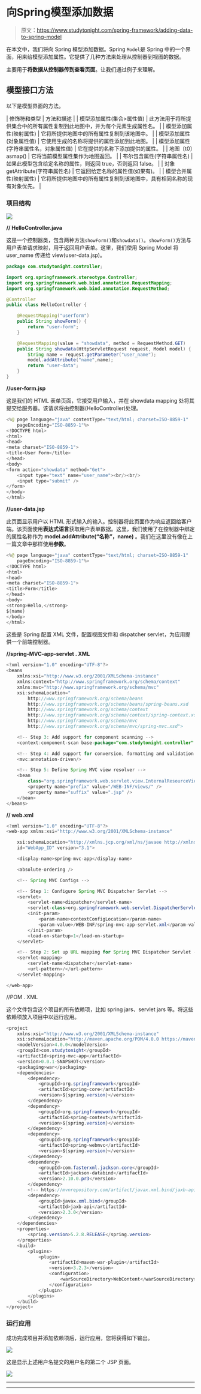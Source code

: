# 向Spring模型添加数据

> 原文：<https://www.studytonight.com/spring-framework/adding-data-to-spring-model>

在本文中，我们将向 Spring 模型添加数据。Spring `Model`是 Spring 中的一个界面，用来给模型添加属性。它提供了几种方法来处理从控制器到视图的数据。

主要用于**将数据从控制器传到查看页面**。让我们通过例子来理解。

## 模型接口方法

以下是模型界面的方法。

| 修饰符和类型 | 方法和描述 |
| 模型添加属性(集合>属性值) | 此方法用于将所提供集合中的所有属性复制到此地图中，并为每个元素生成属性名。 |
| 模型添加属性(映射<string>属性)</string> | 它将所提供地图中的所有属性复制到该地图中。 |
| 模型添加属性(对象属性值) | 它使用生成的名称将提供的属性添加到此地图。 |
| 模型添加属性(字符串属性名，对象属性值) | 它在提供的名称下添加提供的属性。 |
| 地图〔t0〕asmap() | 它将当前模型属性集作为地图返回。 |
| 布尔包含属性(字符串属性名) | 如果此模型包含给定名称的属性，则返回 true，否则返回 false。 |
| 对象 getAttribute(字符串属性名) | 它返回给定名称的属性值(如果有)。 |
| 模型合并属性(映射<string>属性)</string> | 它将所提供地图中的所有属性复制到该地图中，具有相同名称的现有对象优先。 |

### 项目结构

![](img/03b73a89a0b299951f3d6b8fc87a5d1b.png)

**// HelloController.java**

这是一个控制器类，包含两种方法`showForm()`和`showdata()`。`showForm()`方法与用户表单请求映射，用于返回用户表单。这里，我们使用 Spring Model 将 user_name 传递给 view(user-data.jsp)。

```java
package com.studytonight.controller;

import org.springframework.stereotype.Controller;
import org.springframework.web.bind.annotation.RequestMapping;
import org.springframework.web.bind.annotation.RequestMethod;

@Controller
public class HelloController {

	@RequestMapping("userform")
	public String showForm() {
		return "user-form";
	}	

	@RequestMapping(value = "showdata", method = RequestMethod.GET)
	public String showdata(HttpServletRequest request, Model model) {
		String name = request.getParameter("user_name");
		model.addAttribute("name",name);
		return "user-data";
	}
}
```

**//user-form.jsp**

这是我们的 HTML 表单页面，它接受用户输入，并在 showdata mapping 处将其提交给服务器。该请求将由控制器(HelloController)处理。

```java
<%@ page language="java" contentType="text/html; charset=ISO-8859-1"
    pageEncoding="ISO-8859-1"%>
<!DOCTYPE html>
<html>
<head>
<meta charset="ISO-8859-1">
<title>User Form</title>
</head>
<body>
<form action="showdata" method="Get">
	<input type="text" name="user_name"><br/><br/>
	<input type="submit" />
</form>
</body>
</html>
```

**//user-data.jsp**

此页面显示用户以 HTML 形式输入的输入。控制器将此页面作为响应返回给客户端。该页面使用**表达式语言**获取用户表单数据。这里，我们使用了在控制器中绑定的属性名称作为 **model.addAttribute(“名称”，name)** 。我们在这里没有像在上一篇文章中那样使用**参数**。

```java
<%@ page language="java" contentType="text/html; charset=ISO-8859-1"
    pageEncoding="ISO-8859-1"%>
<!DOCTYPE html>
<html>
<head>
<meta charset="ISO-8859-1">
<title>Form</title>
</head>
<body>
<strong>Hello,</strong>
${name}
</body>
</html>
```

这些是 Spring 配置 XML 文件，配置视图文件和 dispatcher servlet，为应用提供一个前端控制器。

**//spring-MVC-app-servlet . XML**

```java
<?xml version="1.0" encoding="UTF-8"?>
<beans 
	xmlns:xsi="http://www.w3.org/2001/XMLSchema-instance" 
	xmlns:context="http://www.springframework.org/schema/context"
	xmlns:mvc="http://www.springframework.org/schema/mvc"
	xsi:schemaLocation="
		http://www.springframework.org/schema/beans
    	http://www.springframework.org/schema/beans/spring-beans.xsd
    	http://www.springframework.org/schema/context
    	http://www.springframework.org/schema/context/spring-context.xsd
    	http://www.springframework.org/schema/mvc
        http://www.springframework.org/schema/mvc/spring-mvc.xsd">

	<!-- Step 3: Add support for component scanning -->
	<context:component-scan base-package="com.studytonight.controller" />

	<!-- Step 4: Add support for conversion, formatting and validation support -->
	<mvc:annotation-driven/>

	<!-- Step 5: Define Spring MVC view resolver -->
	<bean
		class="org.springframework.web.servlet.view.InternalResourceViewResolver">
		<property name="prefix" value="/WEB-INF/views/" />
		<property name="suffix" value=".jsp" />
	</bean>
</beans> 
```

**// web.xml**

```java
<?xml version="1.0" encoding="UTF-8"?>
<web-app xmlns:xsi="http://www.w3.org/2001/XMLSchema-instance"

	xsi:schemaLocation="http://xmlns.jcp.org/xml/ns/javaee http://xmlns.jcp.org/xml/ns/javaee/web-app_3_1.xsd"
	id="WebApp_ID" version="3.1">

	<display-name>spring-mvc-app</display-name>

	<absolute-ordering />

	<!-- Spring MVC Configs -->

	<!-- Step 1: Configure Spring MVC Dispatcher Servlet -->
	<servlet>
		<servlet-name>dispatcher</servlet-name>
		<servlet-class>org.springframework.web.servlet.DispatcherServlet</servlet-class>
		<init-param>
			<param-name>contextConfigLocation</param-name>
			<param-value>/WEB-INF/spring-mvc-app-servlet.xml</param-value>
		</init-param>
		<load-on-startup>1</load-on-startup>
	</servlet>

	<!-- Step 2: Set up URL mapping for Spring MVC Dispatcher Servlet -->
	<servlet-mapping>
		<servlet-name>dispatcher</servlet-name>
		<url-pattern>/</url-pattern>
	</servlet-mapping>

</web-app>
```

//POM . XML

这个文件包含这个项目的所有依赖项，比如 spring jars、servlet jars 等。将这些依赖项放入项目中以运行应用。

```java
<project 
	xmlns:xsi="http://www.w3.org/2001/XMLSchema-instance"
	xsi:schemaLocation="http://maven.apache.org/POM/4.0.0 https://maven.apache.org/xsd/maven-4.0.0.xsd">
	<modelVersion>4.0.0</modelVersion>
	<groupId>com.studytonight</groupId>
	<artifactId>spring-mvc-app</artifactId>
	<version>0.0.1-SNAPSHOT</version>
	<packaging>war</packaging>
	<dependencies>
		<dependency>
			<groupId>org.springframework</groupId>
			<artifactId>spring-core</artifactId>
			<version>${spring.version}</version>
		</dependency>
		<dependency>
			<groupId>org.springframework</groupId>
			<artifactId>spring-context</artifactId>
			<version>${spring.version}</version>
		</dependency>
		<dependency>
			<groupId>org.springframework</groupId>
			<artifactId>spring-webmvc</artifactId>
			<version>${spring.version}</version>
		</dependency>
		<dependency>
			<groupId>com.fasterxml.jackson.core</groupId>
			<artifactId>jackson-databind</artifactId>
			<version>2.10.0.pr3</version>
		</dependency>
		<!-- https://mvnrepository.com/artifact/javax.xml.bind/jaxb-api -->
		<dependency>
			<groupId>javax.xml.bind</groupId>
			<artifactId>jaxb-api</artifactId>
			<version>2.3.0</version>
		</dependency>
	</dependencies>
	<properties>
		<spring.version>5.2.8.RELEASE</spring.version>
	</properties>
	<build>
		<plugins>
			<plugin>
				<artifactId>maven-war-plugin</artifactId>
				<version>3.2.3</version>
				<configuration>
					<warSourceDirectory>WebContent</warSourceDirectory>
				</configuration>
			</plugin>
		</plugins>
	</build>
</project>
```

### 运行应用

成功完成项目并添加依赖项后，运行应用，您将获得如下输出。

![](img/6b176c17c02ec28547874e6338cb55d7.png)

这是显示上述用户名提交的用户名的第二个 JSP 页面。

![](img/babbbd7553773f7c6fb38f99e75eea1a.png)

* * *

* * *